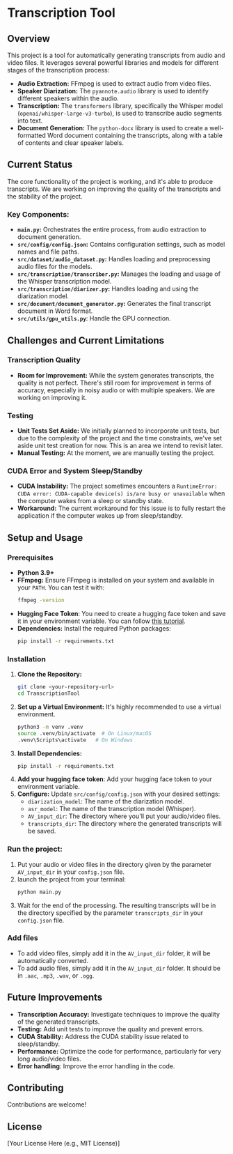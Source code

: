 # Transcription Tool

## Overview

This project is a tool for automatically generating transcripts from audio and video files. It leverages several powerful libraries and models for different stages of the transcription process:

*   **Audio Extraction:** FFmpeg is used to extract audio from video files.
*   **Speaker Diarization:** The `pyannote.audio` library is used to identify different speakers within the audio.
*   **Transcription:** The `transformers` library, specifically the Whisper model (`openai/whisper-large-v3-turbo`), is used to transcribe audio segments into text.
*   **Document Generation:** The `python-docx` library is used to create a well-formatted Word document containing the transcripts, along with a table of contents and clear speaker labels.

## Current Status

The core functionality of the project is working, and it's able to produce transcripts. We are working on improving the quality of the transcripts and the stability of the project.

### Key Components:

*   **`main.py`:** Orchestrates the entire process, from audio extraction to document generation.
*   **`src/config/config.json`:** Contains configuration settings, such as model names and file paths.
*   **`src/dataset/audio_dataset.py`:** Handles loading and preprocessing audio files for the models.
*   **`src/transcription/transcriber.py`:** Manages the loading and usage of the Whisper transcription model.
*   **`src/transcription/diarizer.py`:** Handles loading and using the diarization model.
*   **`src/document/document_generator.py`:** Generates the final transcript document in Word format.
* **`src/utils/gpu_utils.py`**: Handle the GPU connection.

## Challenges and Current Limitations

### Transcription Quality

*   **Room for Improvement:** While the system generates transcripts, the quality is not perfect. There's still room for improvement in terms of accuracy, especially in noisy audio or with multiple speakers. We are working on improving it.

### Testing

*   **Unit Tests Set Aside:** We initially planned to incorporate unit tests, but due to the complexity of the project and the time constraints, we've set aside unit test creation for now. This is an area we intend to revisit later.
*   **Manual Testing:** At the moment, we are manually testing the project.

### CUDA Error and System Sleep/Standby

*   **CUDA Instability:** The project sometimes encounters a `RuntimeError: CUDA error: CUDA-capable device(s) is/are busy or unavailable` when the computer wakes from a sleep or standby state.
*   **Workaround:** The current workaround for this issue is to fully restart the application if the computer wakes up from sleep/standby.

## Setup and Usage

### Prerequisites

*   **Python 3.9+**
*   **FFmpeg:** Ensure FFmpeg is installed on your system and available in your `PATH`. You can test it with:
    ```bash
    ffmpeg -version
    ```
* **Hugging Face Token**: You need to create a hugging face token and save it in your environment variable. You can follow [this tutorial](https://huggingface.co/docs/hub/security-tokens).
*   **Dependencies:** Install the required Python packages:
    ```bash
    pip install -r requirements.txt
    ```

### Installation

1.  **Clone the Repository:**
    ```bash
    git clone <your-repository-url>
    cd TranscriptionTool
    ```
2.  **Set up a Virtual Environment:** It's highly recommended to use a virtual environment.
    ```bash
    python3 -m venv .venv
    source .venv/bin/activate  # On Linux/macOS
    .venv\Scripts\activate   # On Windows
    ```
3.  **Install Dependencies:**
    ```bash
    pip install -r requirements.txt
    ```
4. **Add your hugging face token**: Add your hugging face token to your environment variable.
5.  **Configure:** Update `src/config/config.json` with your desired settings:
    *   `diarization_model`: The name of the diarization model.
    *   `asr_model`: The name of the transcription model (Whisper).
    *   `AV_input_dir`: The directory where you'll put your audio/video files.
    *   `transcripts_dir`: The directory where the generated transcripts will be saved.

### Run the project:

1. Put your audio or video files in the directory given by the parameter `AV_input_dir` in your `config.json` file.
2. launch the project from your terminal:
    ```bash
    python main.py
    ```
3. Wait for the end of the processing. The resulting transcripts will be in the directory specified by the parameter `transcripts_dir` in your `config.json` file.

### Add files

* To add video files, simply add it in the `AV_input_dir` folder, it will be automatically converted.
* To add audio files, simply add it in the `AV_input_dir` folder. It should be in `.aac`, `.mp3`, `.wav`, or `.ogg`.

## Future Improvements

*   **Transcription Accuracy:** Investigate techniques to improve the quality of the generated transcripts.
*   **Testing:** Add unit tests to improve the quality and prevent errors.
*   **CUDA Stability:** Address the CUDA stability issue related to sleep/standby.
*   **Performance:** Optimize the code for performance, particularly for very long audio/video files.
* **Error handling**: Improve the error handling in the code.

## Contributing

Contributions are welcome!

## License

[Your License Here (e.g., MIT License)]
